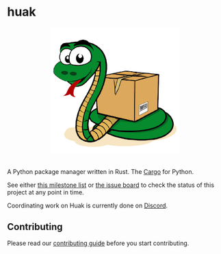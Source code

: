 # huak

<div align="center">

<img src="docs/assets/img/logo.png" alt="Huak logo" width="300" role="img">

</div>

</br>

A Python package manager written in Rust. The [Cargo](https://github.com/rust-lang/cargo) for Python.

See either [this milestone list](https://github.com/cnpryer/huak/milestones) or [the issue board](https://github.com/users/cnpryer/projects/5) to check the status of this project at any point in time.

Coordinating work on Huak is currently done on [Discord](https://discord.gg/KjHdBaBGhm).

Contributing
------------

Please read our [contributing guide](https://github.com/GearBoxFox/huak/blob/patch-1/.github/CONTRIBUTING.md) before you start contributing.
